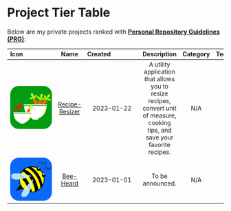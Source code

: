 # Project Tier Table

Below are my private projects ranked with **[Personal Repository Guidelines (PRG)](https://github.com/scottgriv/PRG-Personal-Repository-Guidelines)**:

| Icon&nbsp;&nbsp;&nbsp;&nbsp;&nbsp;&nbsp;&nbsp;&nbsp;&nbsp;&nbsp;&nbsp;&nbsp;&nbsp;&nbsp;&nbsp;&nbsp;&nbsp;&nbsp; | Name | Created&nbsp;&nbsp;&nbsp;&nbsp;&nbsp;&nbsp;&nbsp;&nbsp;&nbsp;&nbsp;&nbsp;&nbsp;&nbsp;&nbsp;&nbsp;&nbsp; | Description | Category | Technology | Tier&nbsp;&nbsp;&nbsp;&nbsp;&nbsp;&nbsp;&nbsp;&nbsp;&nbsp;&nbsp;&nbsp;&nbsp;&nbsp;&nbsp;&nbsp;&nbsp;&nbsp;&nbsp;&nbsp;&nbsp;&nbsp;&nbsp;&nbsp;&nbsp;&nbsp;&nbsp;&nbsp;&nbsp;&nbsp;&nbsp;&nbsp;&nbsp;&nbsp;&nbsp;&nbsp; | Order |
| :---: | :---: | :---: | :---: | :---: | :---: | :---: | :---: | 
| <a href="https://reciperesizer.com" target="_blank"><img src="../docs/images/private_repos/recipe-resizer-icon-rounded.png" width="100" height="100" alt="Icon"></a> | [Recipe-Resizer](https://reciperesizer.com) | 2023-01-22 | A utility application that allows you to resize recipes, convert unit of measure, cooking tips, and save your favorite recipes. | N/A | N/A | Gold | 1 | 
| <a href="https://beeheard.com" target="_blank"><img src="../docs/images/private_repos/bee-heard-icon-rounded.png" width="100" height="100" alt="Icon"></a> | [Bee-Heard](https://beeheard.com) | 2023-01-01 | To be announced. | N/A | N/A | Gold | 2 | 